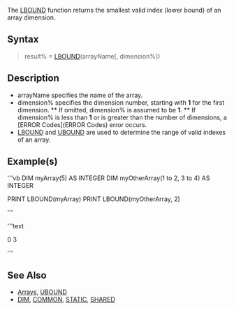 The [LBOUND](LBOUND) function returns the smallest valid index (lower bound) of an array dimension.


## Syntax

> result% = [LBOUND](LBOUND)(arrayName[, dimension%])


## Description

* arrayName specifies the name of the array.
* dimension% specifies the dimension number, starting with **1** for the first dimension.
** If omitted, dimension% is assumed to be **1**.
** If dimension% is less than **1** or is greater than the number of dimensions, a [ERROR Codes](ERROR Codes) error occurs.
* [LBOUND](LBOUND) and [UBOUND](UBOUND) are used to determine the range of valid indexes of an array.


## Example(s)


'''vb
DIM myArray(5) AS INTEGER
DIM myOtherArray(1 to 2, 3 to 4) AS INTEGER

PRINT LBOUND(myArray)
PRINT LBOUND(myOtherArray, 2)

'''

'''text

 0
 3

'''



## See Also

* [Arrays](Arrays), [UBOUND](UBOUND)
* [DIM](DIM), [COMMON](COMMON), [STATIC](STATIC), [SHARED](SHARED)




